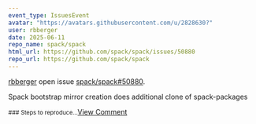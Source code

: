 ```yaml
---
event_type: IssuesEvent
avatar: "https://avatars.githubusercontent.com/u/2828630?"
user: rbberger
date: 2025-06-11
repo_name: spack/spack
html_url: https://github.com/spack/spack/issues/50880
repo_url: https://github.com/spack/spack
---
```


<a href='https://github.com/rbberger' target='_blank'>rbberger</a> open issue <a href='https://github.com/spack/spack/issues/50880' target='_blank'>spack/spack#50880</a>.

<p>Spack bootstrap mirror creation does additional clone of spack-packages</p><small>### Steps to reproduce...</small><a href='https://github.com/spack/spack/issues/50880' target='_blank'>View Comment</a>